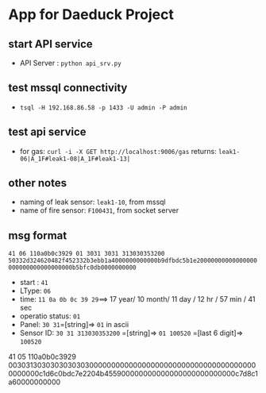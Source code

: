 # App for Daeduck Project

## start API service
  - API Server :  `python api_srv.py`

## test mssql connectivity
  - `tsql -H 192.168.86.58 -p 1433 -U admin -P admin`

## test api service
  - for gas: `curl -i -X GET http://localhost:9006/gas`
  returns:
  `leak1-06|A_1F#leak1-08|A_1F#leak1-13|`



## other notes
  - naming of leak sensor:  `leak1-10`, from mssql
  - name of fire sensor:  `F100431`, from socket server

## msg format

`41 06 110a0b0c3929 01 3031 3031 313030353200 50332d324620482f452332b3ebb1a4000000000000b9dfbdc5b1e20000000000000000000000000000000000b5bfc0db0000000000`
- start : `41`
- LType: `06`
- time:
`11 0a 0b 0c 39 29`==> 17 year/ 10 month/ 11 day / 12 hr / 57 min / 41 sec
- operatio status: `01`
- Panel: `30 31`=[string]=> `01` in ascii
- Sensor ID: `30 31 313030353200`  =[string]=> `01 100520` =[last 6 digit]=> `100520`

41 05 110a0b0c3929 0030313030303030303000000000000000000000000000000000000000000000c1d6c0bdc7e2204b455900000000000000000000000000c7d8c1a60000000000
          